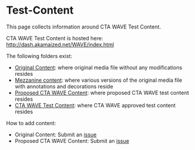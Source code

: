 # Test-Content

This page collects information around CTA WAVE Test Content.

CTA WAVE Test Content is hosted here: http://dash.akamaized.net/WAVE/index.html

The following folders exist:
* [Original Content](http://dash.akamaized.net/WAVE/Original): where original media file without any modifications resides
* [Mezzanine content](http://dash.akamaized.net/WAVE/Original): where various versions of the original media file with annotations and decorations reside
* [Proposed CTA WAVE Content](http://dash.akamaized.net/WAVE/Original): where proposed CTA WAVE test content resides 
* [CTA WAVE Test Content](http://dash.akamaized.net/WAVE/Original): where CTA WAVE approved test content resides

How to add content:
* Original Content: Submit an [issue](https://github.com/cta-wave/Test-Content/issues/new&labels=proposed-original)
* Proposed CTA WAVE Content: Submit an [issue](https://github.com/cta-wave/Test-Content/issue/new&labels=proposed-wave-content) 



